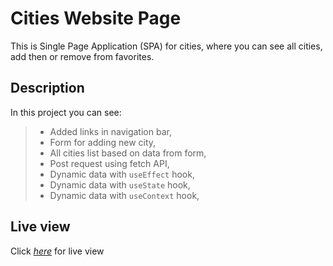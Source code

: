 # Cities Website Page

This is Single Page Application (SPA) for cities, where you can see all cities, add then or remove from favorites.

## Description

In this project you can see:
 > - Added links in navigation bar,
 > - Form for adding new city,
 > - All cities list based on data from form,
 > - Post request using fetch API,
 > - Dynamic data with `useEffect` hook,
 > - Dynamic data with `useState` hook,
 > - Dynamic data with `useContext` hook,

## Live view
Click [_here_](https://inkr1.github.io/react-web-project/) for live view
